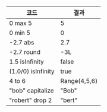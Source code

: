 | 코드                 | 결과           |
|--------------------|--------------|
| 0 max 5            | 5            |
| 0 min 5            | 0            |
| -2.7 abs           | 2.7          |
| -2.7 round         | -3L          |
| 1.5 isInfinity     | false        |
| (1.0/0) isInfinity | true         |
| 4 to 6             | Range(4,5,6) |
| "bob" capitalize   | "Bob"        |
| "robert" drop 2    | "bert"       |


